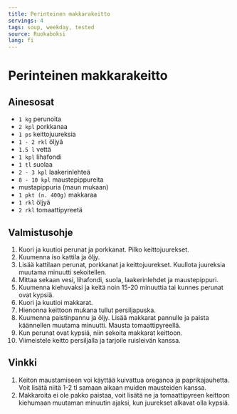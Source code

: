 ```yaml
---
title: Perinteinen makkarakeitto
servings: 4
tags: soup, weekday, tested
source: Ruokaboksi
lang: fi
---
```


# Perinteinen makkarakeitto

## Ainesosat

- `1 kg` perunoita
- `2 kpl` porkkanaa
- `1 ps` keittojuureksia
- `1 - 2 rkl` öljyä
- `1.5 l` vettä
- `1 kpl` lihafondi
- `1 tl` suolaa
- `2 - 3 kpl` laakerinlehteä
- `8 - 10 kpl` maustepippureita
- mustapippuria (maun mukaan)
- `1 pkt (n. 400g)` makkaraa
- `1 rkl` öljyä
- `2 rkl` tomaattipyreetä

## Valmistusohje

1. Kuori ja kuutioi perunat ja porkkanat. Pilko keittojuurekset.
1. Kuumenna iso kattila ja öljy.
1. Lisää kattilaan perunat, porkkanat ja keittojuurekset. Kuullota juureksia muutama minuutti sekoitellen.
1. Mittaa sekaan vesi, lihafondi, suola, laakerinlehdet ja maustepippuri.
1. Kuumenna kiehuvaksi ja keitä noin 15-20 minuuttia tai kunnes perunat ovat kypsiä.
1. Kuori ja kuutioi makkarat.
1. Hienonna keittoon mukana tullut persiljapuska.
1. Kuumenna paistinpannu ja öljy. Lisää makkarat pannulle ja paista käännellen muutama minuutti. Mausta tomaattipyreellä.
1. Kun perunat ovat kypsiä, niin sekoita makkarat keittoon.
1. Viimeistele keitto persiljalla ja tarjoile ruisleivän kanssa.

## Vinkki

1. Keiton maustamiseen voi käyttää kuivattua oreganoa ja paprikajauhetta. Voit lisätä niitä 1-2 tl samaan aikaan muiden mausteiden kanssa.
1. Makkaroita ei ole pakko paistaa, voit lisätä ne ja tomaattipyreen keittoon kiehumaan muutaman minuutin ajaksi, kun juurekset alkavat olla kypsiä.
